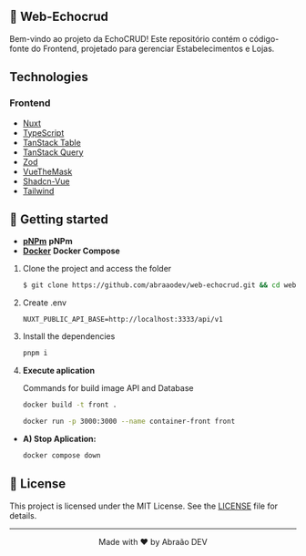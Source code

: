 ## 🤝 Web-Echocrud

Bem-vindo ao projeto da EchoCRUD! Este repositório contém o código-fonte do Frontend, projetado para gerenciar Estabelecimentos e Lojas.

## Technologies

### Frontend

- [Nuxt](https://nuxt.com/)
- [TypeScript](https://www.typescriptlang.org/)
- [TanStack Table](https://tanstack.com/table/latest)
- [TanStack Query](https://tanstack.com/query/latest)
- [Zod](https://tanstack.com/query/latest)
- [VueTheMask](https://vuejs-tips.github.io/vue-the-mask/)
- [Shadcn-Vue](https://www.shadcn-vue.com/)
- [Tailwind](https://tailwindcss.com/)

## 🚀 Getting started

- [**pNPm**](https://pnpm.io/pt/) **pNPm**
- [**Docker**](https://docs.docker.com/engine/install/) **Docker Compose**

1. Clone the project and access the folder

   ```zsh
   $ git clone https://github.com/abraaodev/web-echocrud.git && cd web-echocrud
   ```

2. Create .env

   ```env
   NUXT_PUBLIC_API_BASE=http://localhost:3333/api/v1
   ```

3. Install the dependencies

   ```zsh
   pnpm i
   ```

4. **Execute aplication**

   Commands for build image API and Database

   ```zsh
   docker build -t front .
   ```

   ```zsh
   docker run -p 3000:3000 --name container-front front
   ```

- **A) Stop Aplication:**

  ```zsh
  docker compose down
  ```

## 📝 License

This project is licensed under the MIT License. See the [LICENSE](LICENSE.md) file for details.

---

<p align="center">Made with ❤️ by Abraão DEV</p>
